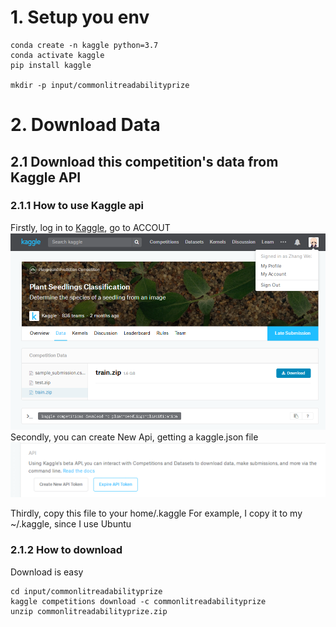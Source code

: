 
# 1. Setup you env
```shell
conda create -n kaggle python=3.7
conda activate kaggle
pip install kaggle

mkdir -p input/commonlitreadabilityprize
```

# 2. Download Data
## 2.1 Download this competition's data from Kaggle API
### 2.1.1 How to use Kaggle api
Firstly, log in to [Kaggle](https://www.kaggle.com/), go to ACCOUT
![pic](./pic/20180502212652888)
Secondly, you can create New Api, getting a kaggle.json file
![pic](./pic/20180502212721622)

Thirdly, copy this file to your home/.kaggle
For example, I copy it to my ~/.kaggle, since I use Ubuntu

### 2.1.2 How to download
Download is easy

```shell
cd input/commonlitreadabilityprize
kaggle competitions download -c commonlitreadabilityprize
unzip commonlitreadabilityprize.zip
```